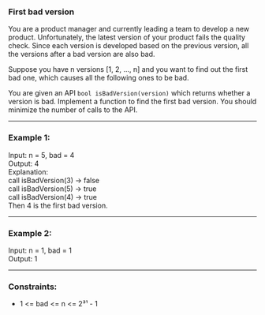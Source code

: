 ### First bad version
You are a product manager and currently leading a team to develop a new product. Unfortunately, the latest version of your product fails the quality check. Since each version is developed based on the previous version, all the versions after a bad version are also bad.

Suppose you have n versions [1, 2, ..., n] and you want to find out the first bad one, which causes all the following ones to be bad.

You are given an API `bool isBadVersion(version)` which returns whether a version is bad. Implement a function to find the first bad version. You should minimize the number of calls to the API.

---

### Example 1:

Input: n = 5, bad = 4  
Output: 4  
Explanation:  
call isBadVersion(3) -> false  
call isBadVersion(5) -> true  
call isBadVersion(4) -> true  
Then 4 is the first bad version.

---

### Example 2:

Input: n = 1, bad = 1  
Output: 1

---

### Constraints:

- 1 <= bad <= n <= 2³¹ - 1